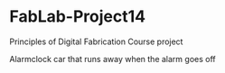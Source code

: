 # FabLab-Project14
Principles of Digital Fabrication Course project

Alarmclock car that runs away when the alarm goes off

